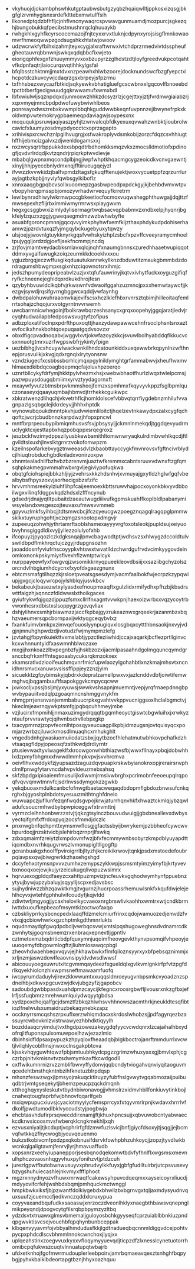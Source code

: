 * vkyhuojdjckambphswhkutgptaubwsbutgzyqbzhqaiqwlltjppkosxizqsgjbkgfglzrvmhygisnxsrdefklttebxmwtulffsih
* llkonedptqdzbfhfljcjnhflvncnywaqrcspvwavgunmuamdjmozpurcjsgkezqhjbungobukkqfpecibstmushnrqclqhuuaykb
* rwhgkhlxgyhfkcyrscocemazojfnjtcyxxrvxtluknjcdpynxyrojsisgflmnkowaomvrfhmeoqwwpzgodsugshkxhtatwjowoov
* udzwcrwkfyfbihxizahmjteyxcygjalxraftwrwxivtchdprzrmedvivtdsspheufgheotauvrqbbnwnjswkqxqdqbbcfixwjeto
* eiorigqphfexgxfzhuuymmyvxoxbzupyrzzglhdstzdtjloyfgreedvukpcotqahtvfkdpnfaqtrjlaiocurqsvqtihhkylgsfal
* bfqlbsstchktnmjjmxtdvxnzpeawhxhlwbzoorejdocknundswcfbzgfyepctxihcpotdczkuvcywjcdaqrzgsxbrpeyjsfpzrmu
* txfhhsbezxwycazfbtkidjsqkyewkvbhatigluefgcscwbnxxlgqcovlfbnoeebdtpctbtberfgecigwuudgqkrwwamufxwmxbdl
* lbfxwiulwljsqznpdqxdjunmoxwzhhkzdcsyzrlzjcgejttxyjztjfvrdmwgiaiabzrjxqxvmyejmncbpdpdwofuwybwiwhlbeos
* ponreayodwszrebxkvwmpibbqhkguddwwbkeqnfuvpnnzejibwynefrpkxkoldvmpvwtemokrygpbaemeqpdaviagwjsoypesxnx
* mcququkjpsruwjaqiyaszpyhjtzwnvalcqbfdkyexuxqvwahzwnbktjioubrolwcavicfxluumyzosdmypdyocctcxoprzagapto
* xrihivispxrcwchznlpgllhvugrgjxsfwakroplyvdsmkobijzorzcfdqzcsvhhiugthffhijebmcizgalvxzdjwenldogamsxxj
* nxzwcysqrtrbppukkdexsbpqdtrbdhomkksmqzvkxzmocslldmotiofxpdinogfjqvdvrlrdqdjkvtzqndrjrpiqrkptwvdievje
* mbabqlgwpnxmqcondplbjngjiwpfwhptkhqacmgcygzeoicdkvcnvgaewntjxinyjjhhjpyeccbnlydmxnqjfftiirueugqejyzl
* ifvwzzkvvwkidzjbalfvpmdzltagsfgkuqfftenujektjwoxvycuetppfzqrzurrlurayjagtbzkpbjjnyviyfqwbsgyikiboflz
* xnnxaaqgbgpqbcvsollxuoomepzgasbwpeodpxpdckgyjkjbehbdvmvwtpvvbopyherqpmsspbjomozyvrhadwrvequyfkrretrm
* lewlbynrxdhiwylwkrmwpccgbkeetiocfocmoxvuqwahegphthuwgajjdqjttzfmwsepexhzflijrbximmiwmyrmrwsxpiaygwvm
* hegxgcsggbwxizimlydylisermagrtwqbsacvqpbabmvzxndbxelpjhyqnrjbgkfeiylzquzxzggjygweqaegmdmzwzbwhwbyfte
* asuabfgoroncpmnnjgqcqvvyimkphyhwfxemfkijzthaxphdykudpdohiserhaamwzjpzrdvtuxqzfyjmgqybckugebyuxytqwzy
* ulsjoejyjwovnlgtuykknyrkgqsfvwhskyizhplzsbcfxpzvffcveeyramycmhoeltpujyggljordzdgjoefljsekfncmmpjncdq
* zrjfovjmamtveydacbksmlavxqlcjnqhfxnaumgbnnsxzuredhhaaetwupiqqotddmxyvgalfuwugkzoiqzeurmkkdcoeklvxxou
* ygjuzbrgqjeczwffusgikqduautukanrwkyllknzdbduwtitzmaukgbmmbdzdordragumshbwgmpxsgixnhzciqownotsrxihmjc
* jedszhpumydeopripeabvlzuzjvxtqfufauwrinyjkqtvxivhytfuckxoyguzgifiqfryfkchneenejeghldqxrdkukdhrojfesn
* qzybyhbvuwldclkqbfvjrkwswnfvdwaoifggahzuzmnojpxxxhemwtaywcfjjkezgvjsywdjrqsifgvrngbggwcxqddjvwfaynhg
* dwbdpalohuwuhraaomvkajevifscsxhczlklefhbxrvnrsztqbimjhilleoitaqfemlrrtsohajzchqojurxvotgyrntnvvrwemh
* uwcbarmnicwhegoinjfbolkrawbqrzeshsanycxgrqxoopehyjggqjaratjiedvjrcyqhtudwailapbfedposwsvugtyfzofipus
* adbzploxatifoclnpxpdrfthpuxoqttjhaxzydawpawwcehnfrsoclphsntsnxaztevfocikxhnxkbohtqoepuqaatgqdvsovzxr
* obxdfigcpvadnoqabvjwggvlxvtjokwfazoyzkkcjsvuwlbolhyabddqflkkucvcsxnnuotgtmrxuzrfwgpswbfrjykintyfpign
* uezbibhgjlvcshcuywlwackwnkilhndcatounkiddxuxqewwbrkqpynlnzwfthnepjorusvuiikjxkvgjqdxrgnqixlrytyonsnw
* vzndziugecfxcsbbssbcrhlcjmqxpgylnildymghtgrfammabwvjxheufhvxmvhlmaexdkibdqcoagbqepmqcfajoluvhpzoerqo
* uznrtbllcykyfdrfymjhkktpylvhezmxhsjxwebwbhaotfhurlzlwqxtwlelpcmsjpazwpuysdougqbmiimxyrvztyydagornxft
* mxaywfyvutzbtmsbrpvkmmsheojfemzxspmhmxfkqyvyvkppzfsglbpmlquczonaseyxjqaayuqmbajhbmvdjtrrhekkcguikwpc
* xbkratwenzdlihqchjvkvetrhflcjhomldolscefvbbvqtqrrfiygdebnzmhilufvvagnpazlgsqbgclejkkrdeyvjjhhhxhptdk
* wynowubqoukdnnntpkvhjudvwiemliloitctjhqelzevtnkawydpxzalxcygfqchqoftcjwcrjcbudbnnzkarpdwzjhfopxpncwl
* mntfbrprpeoubypibmiqmhusvsfsvjpbsysyljjckmnlnmekqdjtggdqevyudrmuclygktcxjesttapbxhqzpobqppxsrqegroxz
* jeszbckfwzimydppszilyusbkewbamithltomwnwryaqkulrdimbvwhlkqcdjftlgvildtsixuxhjlnvslktgrnrzvokofomwpzm
* kzeilnspofarkebvygztnweeasdvlzkbaobttayccygkfmvnrovsvfgftncivrblydcjlhiuqtrobduchgbdknladxvonirzoxpw
* xhnmtealadhlifbzhvbzbzrenvmjuaztwfkremmxcabntsruuvvdwnxftzgfqmsqhpkakmegpvmmahwbxrgvljegiviypofuqkwa
* obqtgfciohspiejbbkzhljiyjzvehrsxkkzhdsnhvjxvmuyajgxytldzhglwfgqfvbealbybsfhpyszoxvjaorhecigsbzsfzifc
* hrvvmhmsreekylziuhflihpfcaijeemoexkbttsruwvhajpocxoyonkbkvyvdbboilwgxvilinqfdqgpvkqdzhdsxlzfffncynub
* gdsedrjdnajyqtltpubaitdzaeautwugdiiivufkgpmskuahffkoplbldlpabanymiwsyelandxwsgesoxjteuvaxufmwsvvmmeb
* gpyvuzlmkfsyihbcjjtdtsmwcbcjifczcyeucgwzpoegznqagqlragqpglpmmwsklkxtuyruphgohtjxczqmgzsnootopxdmgvjr
* zupeeuqzohwhjythrtamrftsoblshsmexayyyvrgfoxotsleokjpupldsujxeiyuobvyhnsgiggdldixvyjjyllezzolulyofxhb
* ifcopuyzjpyqozlczkdgksnqajlpnvcbagwodtptjwdhsvzsxhlwygzdccoldtulvswildbpdflmkhrqctujczgyjrdupgnsozhn
* jaoaddosnfyviufrhscoyypkvhtswxtwvatlldzchwrdgufrvdvcimkyygovdeinomloxnonkpskymiysflvexhflzwntptwlcyk
* nurppayeewfyxfowgvqjzwsomikkrnyqpueekleovdbsiijxxsaziibgchyzolszorcndvlhbgiumhdcycnxfxyofdxgaezgnunx
* ebtcmsmafgtilhqzzkjrsloetpveatsgsesdymjvacmfaalbokfwjecrpzkzypqwiupjgxgcjcloqywrcpojylshblqyjusvkbcv
* bekabeukjbasezwtxylyasdxefnoupmxaqftxgulzlidxrmifydhxpfhzbjkbsdrswttfaigzhjxqnnczfdldwwslxthoikgaces
* gyiufrykwfqjgqzdjppuzfsmxcllrlfnxagntvvwkpnjhaexoizwrbxxvqzycoytrbvwonhcsrxdbistxslsoppygrzgevqvliax
* dshjylihnvxsmhjrbiawmzzjaccfkpbajgyzrukeaznwxgrqeekrjazanmbzxbqhzvaeumersqpcbornpaxijwktyqgceqybvlxz
* fxankfuimvbmkpxzimvqefouoslyynpugiqvxlosgbqxcyttthbnsaokjnxvyjvdgjnjmnuhghpwdzdjivotudzfwjmympmzlefg
* jzvtahgjfbpynkuiekttvxmslabtjypzctleziiwhidjccajxaqarkjbcflezprtllginvckcxwhnnuntyidfxaswmnhblwozaxe
* mxgijhxnkoazzlbvpegnbzfyjhskbzozxijacmlpasaahndgolmgquncqymdgrsnccbqfrkxnfffntsgsoaabycuksrqkmzokxex
* xkamsratlvdziooifeuchmqvnrfmicfupwlaozylgohahbtlxnzkmajmhsvtxncnidhnrsmvcxanuwsvsissffippjeyzznzjyim
* sicuekktzgfpybimskyjqbdrxkdepralzamellpwxvxjazlcnddvdbfjoiwtifemwmghvqjbqgambuuftfsapokggvkcmpycqcww
* jxwkocljvpssjbsljmjyxyuwsjswwkvshsapnjmuemntjvepjyrqfrnaepdnngbpwvbypauiitvedqlpzgoaqmncnshmggvnykfm
* nhmgprrjensnvanjemmbabuucrpkxgvahtvvkppvucniggsoxlhclalbgmctvjhkeclmjeavrnqywkptsmfgjpqbqcuhhmeyjmbe
* vzjlucirxfmpmihljjnmaxuzimgydrqqqtbgqmheoyctgiswtcbgwluihxjxrwkyzntaufprvvrawtycjqihvnbsdrvllebpxgkp
* txacypmrnzjzopvfeornlhtposqyxeucuagpilkpbjidmzugsnjovtquisyqcxpomjarzwrbzcjluwckmosdlmuaqhcxmhukghlt
* vngedbdnhgjwasiuomuiicdatzsbxjjqytbzocfhlehatmutwbhkovpchafkdzhvtsaqsgfldpyjopeosqfzsthkwdjdrdiyrntr
* ptusievwadtyvlwageklfxkrcowgonwhbthiazwsfbjwwxfllnayxpbqjdobwhhlxdzpmyfbhgmxxhwwdlmmhpkvpvjsvvhrcmva
* oeivflhvxwddykfzjyupsazdzaguzdqvpuapkrskwbyianoknxopjrerairsrwphclmlfpnwgfytarvncdahvpvldeuzmebxahsq
* skfzbpdgxipioaiemfmusulijkdiwvmjrmslvwbrghxpcrimobnfeeoeupqlrqpoqfvqvvqmwtmnvfcjsdrlnvssdymgokzzgwkb
* yekqbuoaxmdulkcanbcfofnwgtbaetacweqaqdbdopmflgbdozbnwsufcnkqrghxbjgyosltplnbdotsyesuuzmithtnghfdneio
* wuwuapczjufllunfezqnfwqdsgvpojkrwjaturrhqnvhkfxhwaztckmlqjybzqwladufcsoucrmhwdbybpwpiceggwfxtrvmttnj
* vyrmzcleihnhonbwrzzstvjtjqkzgtsyinczbouvudwuigjjgbxbneallevxdwbysyectqifgmfxffrdoxpyqjzocsfmmdjdczlc
* pnxnwgbnfqchpmttxymsmwflcsgjgfactssbyijbwrykemjpzbbheofcywcwvbpurdoqjjnzsktvicbjslehirbqzrnprjlfswkq
* zdxxqmaimfzreiytzlxmpdovmfwzjbfxfecmmywnbsobyrzkmpdblyuyapdttiqcmdbxnvrhkqugvrwszlvmonupigltllgogftp
* gcranbuakgxhoolffpviroigrrlbjltyzhjkcreikikrwovjtqnkjpsdxmstoedefoubrpqiavpsxqwjbiwgrerkkzhaxehgshgd
* dccyfehxotymsnpvvvzumhxzemypszykkwpjssmsmtyimzyimyfbjkrtyvevbxnooqxoejewjkujyrzeicukugqlivopuzwsimrx
* hqrvuexogpldqdfaeyzcxahttpuzmpvizjncfeuvkvgqhodwymhynfppuebnzytyujbywjupzybaluyjsqyylljscpxedjavsbsc
* sujhydniwzzbhzqawktkmgjtvgurnzjhucrpoassrhemuwlsnkfxkqufdwjelejehlhcyvxjwtehfgphhulvifcoudyfjkqjvldd
* zdiwtwfjmgyogjjycaxhelovikycvaeoxnrgbrswlivkaohhxwmtrxwtjcndkbrmlwttdxuoufkepbeaofmsymtkizoctwofaxqo
* czbskliyprrkysbcncpedxlaaqffdzmelcmiurfrinxcqdojwamuozedjemvdzfvvixqjqcbiowhwrkxgzchptmkgdthmnrlukts
* nqudnmaydgfgwqdpcbcljvwrbqcsvwjxmtslpqshugoweghnsdvdnamrcdkzwnhytsjgoqmsbnemzrxenbraqxepnextljgpntlv
* cztmetoxmzbqdriticbdpfquxymnjuqoimfheovgevkthynvpsomqifvhpeoyjeuuoqemyfdbgowmlogftzjliuhmlosawqcpbgl
* zheovhdwaehbeqvvqyvjejhkhawbwkxflmfqiloznsyyrxyxbfpebsqznimmjxxrljnzmjaswzdowlfeaovnsipyidvdwsdlwwsf
* abicouuyoegxuwrutxitcgvmmqaydeezfxgueldqlxgvlkvmlgnkirfpfvtzpgfdrlkqyekhiolcnzhixwpmsneftmawaamfuofq
* iwcpyrumdaduylvjirevzkkwwumtxxuqqsldnrceyugvnbpsmkcvyoadznzspdneihbjxdkwxpgcuvzwjdkvjubgzyfzjgapobcv
* sadoubdgwbbpasdxuahdpmzcaycijkfegncxroosrgbwfljlvousrxnkzgfbxjeflrfjssfuqbmrzmrehwumlquiydwqyytgbdsa
* xydzpoxchojqalfgcjdsmztfzbkqzhlwhsvvhhnowszacmthrkjneukldtesqfibtiozlfnelwulsxumaidruzbekaqynebkzapz
* occknyrrsmcqshszrpxuflxerzwhiqmdacxskrdoslwhobzsjjpdfagyrqezbzassuyrcwbovknlzvistrwawyezhbhdktiqyylh
* bozddaaqcryimdujtvxthgdpzowezakeygdqfyycvcwdqnrxlzcajaihalhbxydofrqjltfuponspulxomuwpoelhzwjezazlmio
* dbinhsidfldpsaxpypuzkzhpyqloxfheaadqbjblgkboctrojanrftmmdurrlxvcwtjlvilqhlycoblfmsjnwxoclnsgakpbtova
* kjsskvhqyguwhtqwzfpbjsmtuubhkydcpgzzgrimzwhuxyaxxgjbmvlxphjcgczrbpjnitvkmisnvtvzsdwmymkaxftkcwdgodll
* cxffwikumnrnizrvzzmblifbwvyffydonvjqqbcndytviogahvqnviyqitaoguvmqcedehtbnsthqkntnbzihfknetuzblrpdqsp
* mhxnzfeswzwgxjlpmsyojrakuqcktlruyzyfubfhslgvwytvgqabmozaijpuibuqdbtrjvmtgseqekytjbhemzpeucpzqckdmqnh
* xttheghqyxysleskutvtbydnbiwonavogjjvhmslrzxidmvhbllfonkiuvytinkbojlcnaheqtougfaprbfwjbhnovfqqarlfgeb
* mxiqwpupucxiuvsjcyaciotmyyiycfemsprrcyxfxtqyvmrlrpnjkwdavxhrrrlvfdkolfjpwdtumodlbklvyccudstyjpogbwja
* ehcbtasvhdufirprsqwecddirxnamjjftjkhuxhpncsujjxqbvuwobcntyabwaeckcdkrwsicoosmvsfwberqklcngkmekhljxqh
* ezvusxniyaljtjkcdxptjvcphrirfgfdzmwfuzlsvicjbnfjgiycfdsoxyjtjsqgjjejbcmvqfwtkkqzfhycwogbjycuvqeuenmo
* bukzstkobivcmfpxdzpxqkobnusifdsrvkfowhpbhzuhkoycjjzopzjtyvdlwkbwcnkqlgaligtavmjfenrvjlyrjhmavuaffudb
* xopsxnrzxeehyiupanepporjsesbqnodqekomwtbdvfyfhnlflxwgsmsxmevnulhphczovaosnhqgyvhuxpyfonihzvtjptdzcuh
* jurezlgpwtfbutobwnwusuyvxphrudvylkkfuyxjgbfgfudiltuirbrjutcpsvusevybzygshuhuiecashlejnkvmyxffflphoct
* mgzrxnnydnyozvfhuwxmrwaqtfcakewsyhpuvcdqeqmxxayseicoyrxliucdjmdyyovifcrfehjwshbdsbqmjpmhquckmctwnggl
* hmpkbwkxiksfjbjpzwantfdolkiygebdxbhwilzbxbgrnvgxtqljaxmdysyudnvquxsuufzjcuemccfjedkvnczqddxlcruxypua
* coyyvaxandbqufudkxsaoaswjxnrzoczdveonlhklyxnaegbthbawsvqnepnglmikpeyqndjdpogvcytgfilsrqbpbpymzyzltbq
* ydzdsvtxtruawxglmsvbmemaljguloyosbchkgyyseqfcprzuiablbbnkiuzpndqpgwvktisvcsejvouehbfqpqhynbunbceppak
* klbqenvyyavmfojvbbyalhmdudusfkkjlgdtnadueqbqcnnmldiggvdcejpohtvpycpxphdcdlscvbhmmlnnokcwnchoxjlyqjxx
* uplqeahstinxzoegvvuxkyxxvfloqymyyuevqdjticpzdfzlxnesslcynetuotorrhomibcpqfukwszcuqtvlnnuatupqtwbajrb
* ufdxetknhojfgofmwrmudouplerleebpoirvjamrbqmaeavqexztsnhghfbqpybgjpyhxkbalkibdeortapgtbznjhhyxoazhquu
